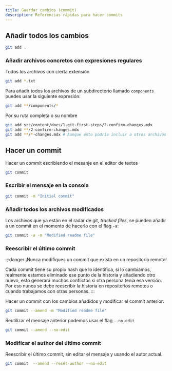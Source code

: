 ```yaml
---
title: Guardar cambios (commit)
description: Referencias rápidas para hacer commits
---
```


## Añadir todos los cambios

````sh frame=none
git add .
````

### Añadir archivos concretos con expresiones regulares

Todos los archivos con cierta extensión

````sh frame=none
git add *.txt
````

Para añadir todos los archivos de un subdirectorio llamado ``components`` puedes usar la siguiente expresión:

````sh frame=none
git add **/components/*
````

Por su ruta completa o su nombre

````sh frame=none
git add src/content/docs/1-git-first-steps/2-confirm-changes.mdx
git add **/2-confirm-changes.mdx
git add **/*-changes.mdx # Aunque esto podría incluir a otros archivos que terminen con "-changes.mdx"
````

## Hacer un commit

Hacer un commit escribiendo el mesanje en el editor de textos

````sh frame=none
git commit
````

### Escribir el mensaje en la consola

````sh frame=none
git commit -m "Initial commit"
````

### Añadir todos los archivos modificados

Los archivos que ya están en el radar de git, _tracked files_, se pueden añadir a un commit en el momento de hacerlo con el flag ``-a``:

````sh frame=none
git commit -a -m "Modified readme file"
````

### Reescribir el último commit

:::danger
¡Nunca modifiques un commit que exista en un repositorio remoto!

Cada commit tiene su propio hash que lo identifica, si lo cambiamos, realmente estamos eliminado ese punto de la historia y añadiendo otro nuevo,
esto generará muchos conflictos si otra persona tenía esa versión. Por eso nunca se debe reescribir la historia en repositorios remotos o cuando
trabajamos con otras personas.
:::

Hacer un commit con los cambios añadidos y modificar el commit anterior:

````sh frame=none
git commit --amend -m "Modified readme file"
````

Reutilizar el mensaje anterior podemos usar el flag ``--no-edit``

````sh frame=none
git commit --amend --no-edit
````

### Modificar el author del último commit

Reescribir el último commit, sin editar el mensaje y usando el autor actual.

````sh frame=none
git commit  --amend --reset-author --no-edit
````
